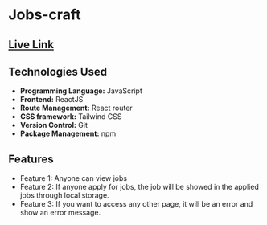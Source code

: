 # Jobs-craft

## [Live Link](https://jobs-craft.netlify.app/)

## Technologies Used

-   **Programming Language:** JavaScript
-   **Frontend:** ReactJS
-   **Route Management:** React router
-   **CSS framework:** Tailwind CSS
-   **Version Control:** Git
-   **Package Management:** npm

## Features

-   Feature 1: Anyone can view jobs
-   Feature 2: If anyone apply for jobs, the job will be showed in the applied jobs through local storage.
-   Feature 3: If you want to access any other page, it will be an error and show an error message.
